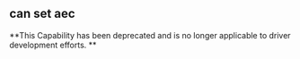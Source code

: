 ## can set aec

**This Capability has been deprecated and is no longer applicable to driver development efforts. **

